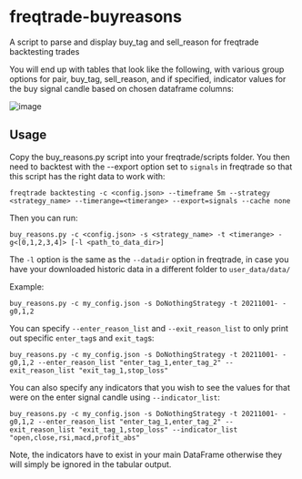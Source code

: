# freqtrade-buyreasons
A script to parse and display buy_tag and sell_reason for freqtrade backtesting trades

You will end up with tables that look like the following, with various group options for pair, buy_tag, sell_reason, and if specified, indicator values for the buy signal candle based on chosen dataframe columns:

![image](https://user-images.githubusercontent.com/1872302/158602768-26f44baf-ea92-46f9-affa-b23b49126b5f.png)

## Usage

Copy the buy_reasons.py script into your freqtrade/scripts folder. You then need to backtest with the --export option set to `signals` in freqtrade so that this script has the right data to work with:

`freqtrade backtesting -c <config.json> --timeframe 5m --strategy <strategy_name> --timerange=<timerange> --export=signals --cache none`

Then you can run:

`buy_reasons.py -c <config.json> -s <strategy_name> -t <timerange> -g<[0,1,2,3,4]> [-l <path_to_data_dir>]`

The `-l` option is the same as the `--datadir` option in freqtrade, in case you have your downloaded historic data in a different folder to `user_data/data/`

Example:

`buy_reasons.py -c my_config.json -s DoNothingStrategy -t 20211001- -g0,1,2`

You can specify `--enter_reason_list` and `--exit_reason_list` to only print out specific `enter_tag`s and `exit_tag`s:

`buy_reasons.py -c my_config.json -s DoNothingStrategy -t 20211001- -g0,1,2 --enter_reason_list "enter_tag_1,enter_tag_2" --exit_reason_list "exit_tag_1,stop_loss"`

You can also specify any indicators that you wish to see the values for that were on the enter signal candle using `--indicator_list`:

`buy_reasons.py -c my_config.json -s DoNothingStrategy -t 20211001- -g0,1,2 --enter_reason_list "enter_tag_1,enter_tag_2" --exit_reason_list "exit_tag_1,stop_loss" --indicator_list "open,close,rsi,macd,profit_abs"`

Note, the indicators have to exist in your main DataFrame otherwise they will simply be ignored in the tabular output.
